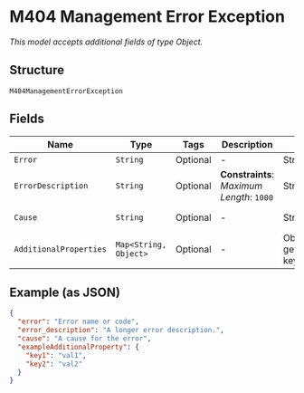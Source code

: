 
# M404 Management Error Exception

*This model accepts additional fields of type Object.*

## Structure

`M404ManagementErrorException`

## Fields

| Name | Type | Tags | Description | Getter | Setter |
|  --- | --- | --- | --- | --- | --- |
| `Error` | `String` | Optional | - | String getError() | setError(String error) |
| `ErrorDescription` | `String` | Optional | **Constraints**: *Maximum Length*: `1000` | String getErrorDescription() | setErrorDescription(String errorDescription) |
| `Cause` | `String` | Optional | - | String getCauseField() | setCauseField(String causeField) |
| `AdditionalProperties` | `Map<String, Object>` | Optional | - | Object getAdditionalProperty(String key) | additionalProperty(String key, Object value) |

## Example (as JSON)

```json
{
  "error": "Error name or code",
  "error_description": "A longer error description.",
  "cause": "A cause for the error",
  "exampleAdditionalProperty": {
    "key1": "val1",
    "key2": "val2"
  }
}
```

